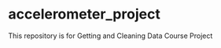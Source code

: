 accelerometer_project
=====================

This repository is for Getting and Cleaning Data Course Project
